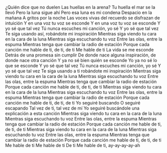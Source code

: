 ¿Quién dice que no duelen
Las huellas en la arena?
Tu huella el mar se la llevó
Pero la luna sigue ahí
Pero esa luna es mi condena
Despacio en la mañana
A gritos por la noche
Las voces vivas del recuerdo se disfrazan de intuición
Y en una voz tu voz se esconde
Y en una voz tu voz se esconde
Y yo sé que tal vez
Tú nunca escuches mi canción, yo sé
Y yo sé que tal vez
Te siga usando así, robándote mi inspiración
Mientras siga viendo tu cara en la cara de la luna
Mientras siga escuchando tu voz
Entre las olas, entre la espuma
Mientras tenga que cambiar la radio de estación
Porque cada canción me hable de ti, de ti, de ti
Me hable de ti
La vida se me esconde
Detrás de una promesa sin cumplir
De donde nace alguna inspiración, de donde nace otra canción
Y ya no sé bien quién se esconde
Yo ya no sé lo que se esconde
Y yo sé que tal vez
Tú nunca escuches mi canción, yo sé
Y yo sé que tal vez
Te siga usando a ti robándote mi inspiración
Mientras siga viendo tu cara en la cara de la luna
Mientras siga escuchando tu voz
Entre las olas, entre la espuma
Mientras tenga que cambiar la radio de estación
Porque cada canción me hable de ti, de ti, de ti
Mientras siga viendo tu cara en la cara de la luna
Mientras siga escuchando tu voz
Entre las olas, entre la espuma
Mientras tenga que cambiar la radio de estación
Porque cada canción me hable de ti, de ti, de ti
Yo seguiré buscando
O seguiré escapando
Tal vez de ti, tal vez de mí
Yo seguiré buscándole una explicación a esta canción
Mientras siga viendo tu cara en la cara de la luna
Mientras siga escuchando tu voz
Entre las olas, entre la espuma
Mientras tenga que cambiar la radio de estación
Porque cada canción me hable de ti, de ti, de ti
Mientras siga viendo tu cara en la cara de la luna
Mientras siga escuchando tu voz
Entre las olas, entre la espuma
Mientras tenga que cambiar la radio de estación
Porque cada canción me hable de ti, de ti, de ti
Me hable de ti
Me hable de ti
De ti
Me hable de ti, ay-ay-ay-ay-ah